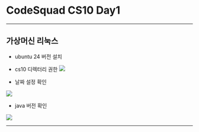 
# CodeSquad CS10 Day1

--- 
## 가상머신 리눅스

- ubuntu 24 버전 설치

- cs10 디렉터리 권한
![](https://i.imgur.com/JtPHXwJ.png)

- 날짜 설정 확인

![](https://i.imgur.com/8EbKGqc.png)


- java 버전 확인

![](https://i.imgur.com/NPHICZs.png)

--- 
